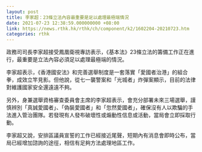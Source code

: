 ```yaml
---
layout: post
title: 李家超：23條立法內容最重要是足以處理最極端情況
date: 2021-07-23 12:38:59.000000000 +08:00
link: https://news.rthk.hk/rthk/ch/component/k2/1602204-20210723.htm
categories: rthk
---
```


政務司司長李家超接受鳳凰衛視專訪表示，《基本法》23條立法的籌備工作正在進行，最重要是立法內容必須足以處理最極端的情況。

李家超表示，《香港國安法》和完善選舉制度是一套落實「愛國者治港」的組合拳，成效立竿見影。但他說，從七一襲警案和「光城者」炸彈案顯示，目前的法律對維護國家安全還遠遠不夠。

另外，身兼選舉資格審查委員會主席的李家超表示，會充分部署未來三場選舉，謹慎辨別「真誠愛國者」、「偽裝愛國者」和「忽然愛國者」，確保沒有人以欺騙的手法進入管治團隊。若發現有人發布破壞性或煽動性信息或活動，當局會立即採取行動。

李家超又說，安排區議員宣誓的工作已經接近尾聲，短期內有消息會即時公布，當局已經增加諮詢的途徑，相信有足夠方法處理地區工作。
